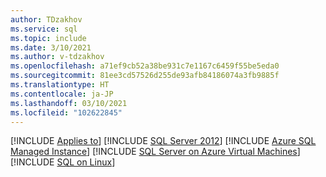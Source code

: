 ```yaml
---
author: TDzakhov
ms.service: sql
ms.topic: include
ms.date: 3/10/2021
ms.author: v-tdzakhov
ms.openlocfilehash: a71ef9cb52a38be931c7e1167c6459f55be5eda0
ms.sourcegitcommit: 81ee3cd57526d255de93afb84186074a3fb9885f
ms.translationtype: HT
ms.contentlocale: ja-JP
ms.lasthandoff: 03/10/2021
ms.locfileid: "102622845"
---
```

[!INCLUDE [Applies to](../../includes/applies-md.md)] [!INCLUDE [SQL Server 2012](sqlserver2012-and-higher.md)]  [!INCLUDE [Azure SQL Managed Instance](../../includes/applies-to-version/_asdbmi.md)] [!INCLUDE [SQL Server on Azure Virtual Machines](../../includes/applies-to-version/sqlserver-azvm.md)] [!INCLUDE [SQL on Linux](../../includes/applies-to-version/sql-on-linux.md)]
